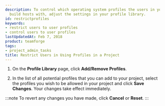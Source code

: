 ```yaml
---
description: To control which operating system profiles the users in your project can
  build hosts with, adjust the settings in your profile library.
id: restrictprofiles
keywords:
- restrict users to user profiles
- control users to user profiles
lastUpdatedAt: Feb 7, 2018
product: teamforge
tags:
- project_admin_tasks
title: Restrict Users in Using Profiles in a Project
---
```



1. On the **Profile Library** page, click **Add/Remove Profiles**.

2. In the list of all potential profiles that you can add to your project, select the profiles you wish to be allowed in your project and click **Save Changes**. Your changes take effect immediately.

:::note
To revert any changes you have made, click **Cancel** or **Reset**.
:::